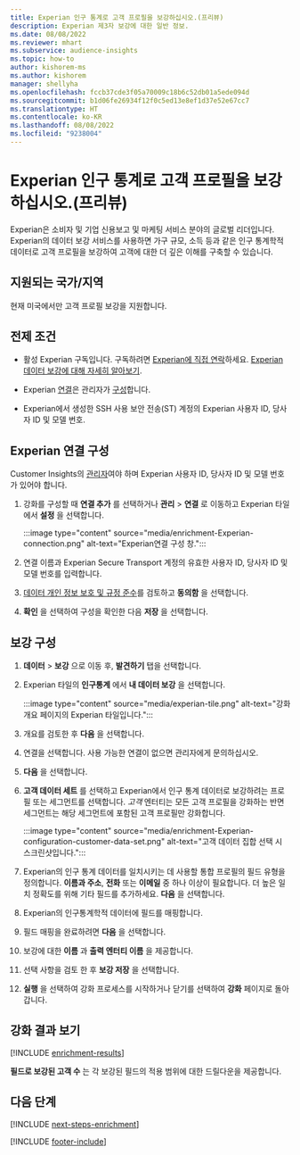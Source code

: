 ```yaml
---
title: Experian 인구 통계로 고객 프로필을 보강하십시오.(프리뷰)
description: Experian 제3자 보강에 대한 일반 정보.
ms.date: 08/08/2022
ms.reviewer: mhart
ms.subservice: audience-insights
ms.topic: how-to
author: kishorem-ms
ms.author: kishorem
manager: shellyha
ms.openlocfilehash: fccb37cde3f05a70009c18b6c52db01a5ede094d
ms.sourcegitcommit: b1d06fe26934f12f0c5ed13e8ef1d37e52e67cc7
ms.translationtype: HT
ms.contentlocale: ko-KR
ms.lasthandoff: 08/08/2022
ms.locfileid: "9238004"
---
```

# <a name="enrich-customer-profiles-with-demographics-from-experian-preview"></a>Experian 인구 통계로 고객 프로필을 보강하십시오.(프리뷰)

Experian은 소비자 및 기업 신용보고 및 마케팅 서비스 분야의 글로벌 리더입니다. Experian의 데이터 보강 서비스를 사용하면 가구 규모, 소득 등과 같은 인구 통계학적 데이터로 고객 프로필을 보강하여 고객에 대한 더 깊은 이해를 구축할 수 있습니다.

## <a name="supported-countriesregions"></a>지원되는 국가/지역

현재 미국에서만 고객 프로필 보강을 지원합니다.

## <a name="prerequisites"></a>전제 조건

- 활성 Experian 구독입니다. 구독하려면 [Experian에 직접 연락](https://www.experian.com/marketing-services/contact)하세요. [Experian 데이터 보강에 대해 자세히 알아보기](https://www.experian.com/marketing-services/microsoft?cmpid=ems_web_mci_cdppage).

- Experian [연결](connections.md)은 관리자가 [구성](#configure-the-connection-for-experian)합니다.

- Experian에서 생성한 SSH 사용 보안 전송(ST) 계정의 Experian 사용자 ID, 당사자 ID 및 모델 번호.

## <a name="configure-the-connection-for-experian"></a>Experian 연결 구성

Customer Insights의 [관리자](permissions.md#admin)여야 하며 Experian 사용자 ID, 당사자 ID 및 모델 번호가 있어야 합니다.

1. 강화를 구성할 때 **연결 추가** 를 선택하거나 **관리** > **연결** 로 이동하고 Experian 타일에서 **설정** 을 선택합니다.

   :::image type="content" source="media/enrichment-Experian-connection.png" alt-text="Experian연결 구성 창.":::

1. 연결 이름과 Experian Secure Transport 계정의 유효한 사용자 ID, 당사자 ID 및 모델 번호를 입력합니다.

1. [데이터 개인 정보 보호 및 규정 준수](connections.md#data-privacy-and-compliance)를 검토하고 **동의함** 을 선택합니다.

1. **확인** 을 선택하여 구성을 확인한 다음 **저장** 을 선택합니다.

## <a name="configure-the-enrichment"></a>보강 구성

1. **데이터** > **보강** 으로 이동 후, **발견하기** 탭을 선택합니다.

1. Experian 타일의 **인구통계** 에서 **내 데이터 보강** 을 선택합니다.

   :::image type="content" source="media/experian-tile.png" alt-text="강화 개요 페이지의 Experian 타일입니다.":::

1. 개요를 검토한 후 **다음** 을 선택합니다.

1. 연결을 선택합니다. 사용 가능한 연결이 없으면 관리자에게 문의하십시오.

1. **다음** 을 선택합니다.

1. **고객 데이터 세트** 를 선택하고 Experian에서 인구 통계 데이터로 보강하려는 프로필 또는 세그먼트를 선택합니다. *고객* 엔터티는 모든 고객 프로필을 강화하는 반면 세그먼트는 해당 세그먼트에 포함된 고객 프로필만 강화합니다.

    :::image type="content" source="media/enrichment-Experian-configuration-customer-data-set.png" alt-text="고객 데이터 집합 선택 시 스크린샷입니다.":::

1. Experian의 인구 통계 데이터를 일치시키는 데 사용할 통합 프로필의 필드 유형을 정의합니다. **이름과 주소**, **전화** 또는 **이메일** 중 하나 이상이 필요합니다. 더 높은 일치 정확도를 위해 기타 필드를 추가하세요. **다음** 을 선택합니다.

1. Experian의 인구통계학적 데이터에 필드를 매핑합니다.

1. 필드 매핑을 완료하려면 **다음** 을 선택합니다.

1. 보강에 대한 **이름** 과 **출력 엔터티 이름** 을 제공합니다.

1. 선택 사항을 검토 한 후 **보강 저장** 을 선택합니다.

1. **실행** 을 선택하여 강화 프로세스를 시작하거나 닫기를 선택하여 **강화** 페이지로 돌아갑니다.

## <a name="view-enrichment-results"></a>강화 결과 보기

[!INCLUDE [enrichment-results](includes/enrichment-results.md)]

**필드로 보강된 고객 수** 는 각 보강된 필드의 적용 범위에 대한 드릴다운을 제공합니다.

## <a name="next-steps"></a>다음 단계

[!INCLUDE [next-steps-enrichment](includes/next-steps-enrichment.md)]

[!INCLUDE [footer-include](includes/footer-banner.md)]
